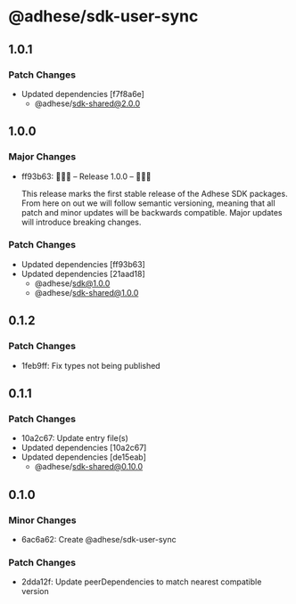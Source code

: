 # @adhese/sdk-user-sync

## 1.0.1

### Patch Changes

- Updated dependencies [f7f8a6e]
  - @adhese/sdk-shared@2.0.0

## 1.0.0

### Major Changes

- ff93b63: 🎉🎉🎉 – Release 1.0.0 – 🎉🎉🎉

  This release marks the first stable release of the Adhese SDK packages. From here on out we will follow semantic
  versioning, meaning that all patch and minor updates will be backwards compatible. Major updates will introduce
  breaking changes.

### Patch Changes

- Updated dependencies [ff93b63]
- Updated dependencies [21aad18]
  - @adhese/sdk@1.0.0
  - @adhese/sdk-shared@1.0.0

## 0.1.2

### Patch Changes

- 1feb9ff: Fix types not being published

## 0.1.1

### Patch Changes

- 10a2c67: Update entry file(s)
- Updated dependencies [10a2c67]
- Updated dependencies [de15eab]
  - @adhese/sdk-shared@0.10.0

## 0.1.0

### Minor Changes

- 6ac6a62: Create @adhese/sdk-user-sync

### Patch Changes

- 2dda12f: Update peerDependencies to match nearest compatible version
